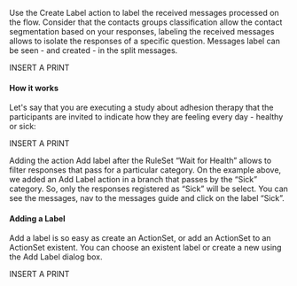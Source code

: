 Use the Create Label action to label the received messages processed on the flow. Consider that the contacts groups classification allow the contact segmentation based on your responses, labeling the received messages allows to isolate the responses of a specific question. Messages label can be seen - and created - in the split messages.

INSERT A PRINT

#### How it works ####
Let's say that you are executing a study about adhesion therapy that the participants are invited to indicate how they are feeling every day - healthy or sick:

INSERT A PRINT

Adding the action Add label after the RuleSet “Wait for Health” allows to filter responses that pass for a particular category. On the example above, we added an Add Label action in a branch that passes by the “Sick” category. So, only the responses registered as “Sick” will be select. You can see the messages, nav to the messages guide and click on the label “Sick”.

#### Adding a Label ####
Add a label is so easy as create an ActionSet, or add an ActionSet to an ActionSet existent. You can choose an existent label or create a new using the Add Label dialog box.

INSERT A PRINT
